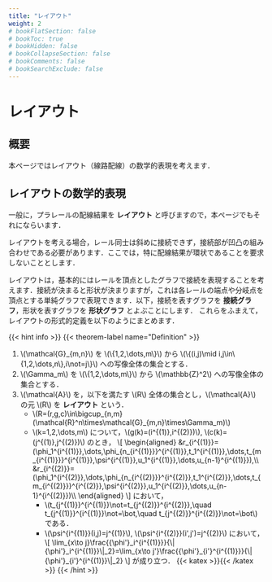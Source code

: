 ```yaml
---
title: "レイアウト"
weight: 2
# bookFlatSection: false
# bookToc: true
# bookHidden: false
# bookCollapseSection: false
# bookComments: false
# bookSearchExclude: false
---
```


# レイアウト

## 概要

本ページではレイアウト（線路配線）の数学的表現を考えます．

## レイアウトの数学的表現

一般に，プラレールの配線結果を **レイアウト** と呼びますので，本ページでもそれにならいます．

レイアウトを考える場合，レール同士は斜めに接続できず，接続部が凹凸の組み合わせである必要があります．ここでは，特に配線結果が環状であることを要求しないこととします．

レイアウトは，基本的にはレールを頂点としたグラフで接続を表現することを考えます．接続が決まると形状が決まりますが，これは各レールの端点や分岐点を頂点とする単純グラフで表現できます．以下，接続を表すグラフを **接続グラフ**，形状を表すグラフを **形状グラフ** とよぶことにします．
これらをふまえて，レイアウトの形式的定義を以下のようにまとめます．

{{< hint info >}}
{{< theorem-label name="Definition" >}} 
1. \\(\mathcal{G}_{m,n}\\) を \\(\\{1,2,\dots,m\\}\\) から \\(\\{(i,j)\mid i,j\in\\{1,2,\dots,n\\},i\not=j\\}\\) への写像全体の集合とする．
2. \\(\Gamma_m\\) を \\(\\{1,2,\dots,m\\}\\) から \\(\mathbb{Z}^2\\) への写像全体の集合とする．
3. \\(\mathcal{A}\\) を，以下を満たす \\(R\\) 全体の集合とし，\\(\mathcal{A}\\) の元 \\(R\\) を **レイアウト** という．
    * \\(R=(r,g,c)\in\bigcup_{n,m}(\mathcal{R}^n\times\mathcal{G}_{m,n}\times\Gamma_m)\\)
    * \\(k=1,2,\dots,m\\) について，\\(g(k)=(i^{(1)},i^{(2)})\\), \\(c(k)=(j^{(1)},j^{(2)})\\) のとき，
          \\[
              \begin{aligned}
                &r_{i^{(1)}}=(\phi_1^{i^{(1)}},\dots,\phi_{n_{i^{(1)}}}^{i^{(1)}},t_1^{i^{(1)}},\dots,t_{m_{i^{(1)}}}^{i^{(1)}},\psi^{i^{(1)}},u_1^{i^{(1)}},\dots,u_{n-1}^{i^{(1)}}),\\\\
                &r_{i^{(2)}}=(\phi_1^{i^{(2)}},\dots,\phi_{n_{i^{(2)}}}^{i^{(2)}},t_1^{i^{(2)}},\dots,t_{m_{i^{(2)}}}^{i^{(2)}},\psi^{i^{(2)}},u_1^{i^{(2)}},\dots,u_{n-1}^{i^{(2)}})\\\\
              \end{aligned}
          \\]
      において，
        * \\(t_{j^{(1)}}^{i^{(1)}}\not=t_{j^{(2)}}^{i^{(2)}},\quad t_{j^{(1)}}^{i^{(1)}}\not=\bot,\quad t_{j^{(2)}}^{i^{(2)}}\not=\bot\\) である．
        * \\(\psi^{i^{(1)}}(i,j)=j^{(1)}\\), \\(\psi^{i^{(2)}}(i',j')=j^{(2)}\\) において，
	\\[ \lim\_{x\to j}\frac{{\phi\'}\_i^{i^{(1)}}}{\\|{\phi\'}\_i^{i^{(1)}}\\|\_2}=\lim_{x\to j\'}\frac{{\phi\'}_{i\'}^{i^{(1)}}}{\\|{\phi\'}\_{i\'}^{i^{(1)}}\\|\_2} \\]
	が成り立つ．
{{< katex >}}{{< /katex >}}
{{< /hint >}}

